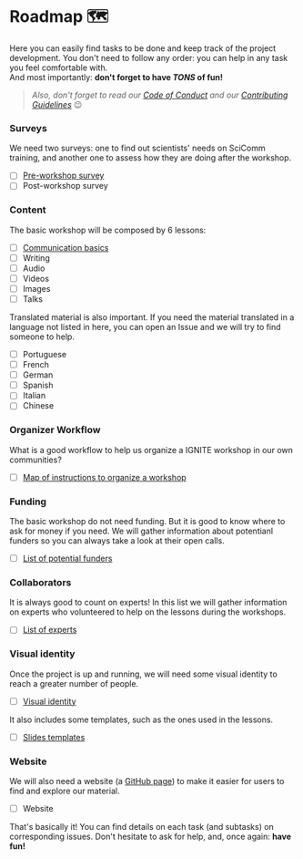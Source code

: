 # Roadmap 🗺️  

Here you can easily find tasks to be done and keep track of the project development. You don't need to follow any order: you can help in any task you feel comfortable with.  
And most importantly: **don't forget to have _TONS_ of fun!**  
>*Also, don't forget to read our [Code of Conduct](CODE_OF_CONDUCT.md) and our [Contributing Guidelines](CONTRIBUTING.md)* :wink:

### Surveys  
We need two surveys: one to find out scientists' needs on SciComm training, and another one to assess how they are doing after the workshop.  
- [ ] [Pre-workshop survey](https://github.com/graciellehigino/IGNITE/issues/1)  
- [ ] Post-workshop survey  

### Content  
The basic workshop will be composed by 6 lessons:  
- [ ] [Communication basics](https://github.com/graciellehigino/IGNITE/issues/7)  
- [ ] Writing  
- [ ] Audio  
- [ ] Videos  
- [ ] Images  
- [ ] Talks  

Translated material is also important. If you need the material translated in a language not listed in here, you can open an Issue and we will try to find someone to help.  
- [ ] Portuguese  
- [ ] French  
- [ ] German  
- [ ] Spanish  
- [ ] Italian  
- [ ] Chinese

### Organizer Workflow  
What is a good workflow to help us organize a IGNITE workshop in our own communities?  
- [ ] [Map of instructions to organize a workshop](https://docs.google.com/document/d/1DVWbo1c4HoeiKZ1KHO5pqQvVrsQ9pDw8bHdcnRxUFL4/edit?usp=sharing) 

### Funding  
The basic workshop do not need funding. But it is good to know where to ask for money if you need. We will gather information about potentianl funders so you can always take a look at their open calls.  
- [ ] [List of potential funders](https://docs.google.com/spreadsheets/d/1T6WI-dV_aoDTZWtuaXylGdTaCqSsQdwGoq7sUe2Fp4E/edit?usp=sharing)  

### Collaborators  
It is always good to count on experts! In this list we will gather information on experts who volunteered to help on the lessons during the workshops.  
- [ ] [List of experts](https://goo.gl/v5kETy)

### Visual identity  
Once the project is up and running, we will need some visual identity to reach a greater number of people.  
- [ ] [Visual identity](https://github.com/graciellehigino/IGNITE/issues/5)  
 
It also includes some templates, such as the ones used in the lessons.
- [ ] [Slides templates](https://github.com/graciellehigino/IGNITE/issues/4)

### Website  
We will also need a website (a [GitHub page](https://pages.github.com/)) to make it easier for users to find and explore our material.  
- [ ] Website  

That's basically it! You can find details on each task (and subtasks) on corresponding issues. Don't hesitate to ask for help, and, once again: **have fun!**
